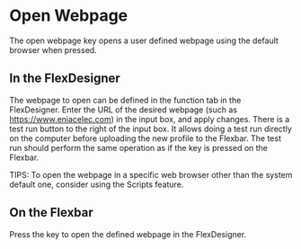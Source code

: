 # Open Webpage

The open webpage key opens a user defined webpage using the default browser when pressed.

## In the FlexDesigner

The webpage to open can be defined in the function tab in the FlexDesigner. Enter the URL of the desired webpage (such as https://www.eniacelec.com) in the input box, and apply changes. There is a test run button to the right of the input box. It allows doing a test run directly on the computer before uploading the new profile to the Flexbar. The test run should perform the same operation as if the key is pressed on the Flexbar.

TIPS: To open the webpage in a specific web browser other than the system default one, consider using the Scripts feature.

## On the Flexbar

Press the key to open the defined webpage in the FlexDesigner.
